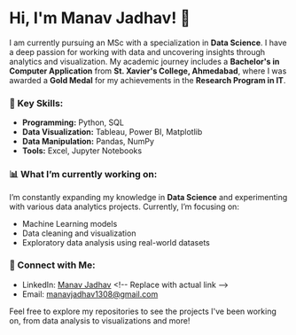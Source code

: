 # Hi, I'm Manav Jadhav! 👋

I am currently pursuing an MSc with a specialization in **Data Science**. I have a deep passion for working with data and uncovering insights through analytics and visualization. My academic journey includes a **Bachelor's in Computer Application** from **St. Xavier's College, Ahmedabad**, where I was awarded a **Gold Medal** for my achievements in the **Research Program in IT**.

### 🌟 Key Skills:
- **Programming:** Python, SQL
- **Data Visualization:** Tableau, Power BI, Matplotlib
- **Data Manipulation:** Pandas, NumPy
- **Tools:** Excel, Jupyter Notebooks

### 📊 What I’m currently working on:
I’m constantly expanding my knowledge in **Data Science** and experimenting with various data analytics projects. Currently, I’m focusing on:
- Machine Learning models
- Data cleaning and visualization
- Exploratory data analysis using real-world datasets

### 🔗 Connect with Me:
- LinkedIn: [Manav Jadhav]([https://www.linkedin.com](https://www.linkedin.com/in/manav-jadhav-850922245/)) <!-- Replace with actual link -->
- Email: manavjadhav1308@gmail.com <!-- Replace with actual email -->

Feel free to explore my repositories to see the projects I've been working on, from data analysis to visualizations and more!
